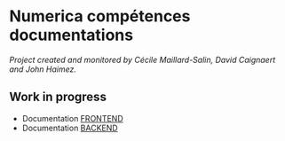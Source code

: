 # Numerica compétences documentations

_Project created and monitored by Cécile Maillard-Salin, David Caignaert and John Haimez._

## Work in progress

- Documentation [FRONTEND](https://github.com/j314h/numerica_competences_documentation/blob/master/front-end-doc.md)
- Documentation [BACKEND](https://github.com/j314h/numerica_competences_documentation/blob/master/back-end-doc.md)
